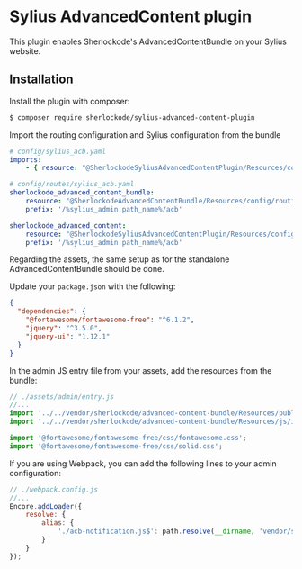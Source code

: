 # Sylius AdvancedContent plugin

This plugin enables Sherlockode's AdvancedContentBundle on your Sylius website.

## Installation

Install the plugin with composer:

```bash
$ composer require sherlockode/sylius-advanced-content-plugin
```

Import the routing configuration and Sylius configuration from the bundle

```yaml
# config/sylius_acb.yaml
imports:
    - { resource: "@SherlockodeSyliusAdvancedContentPlugin/Resources/config/config.yaml" }
```

```yaml
# config/routes/sylius_acb.yaml
sherlockode_advanced_content_bundle:
    resource: "@SherlockodeAdvancedContentBundle/Resources/config/routing/base.xml"
    prefix: '/%sylius_admin.path_name%/acb'

sherlockode_advanced_content:
    resource: "@SherlockodeSyliusAdvancedContentPlugin/Resources/config/admin_routing.yaml"
    prefix: '/%sylius_admin.path_name%/acb'
```

Regarding the assets, the same setup as for the standalone AdvancedContentBundle should be done.

Update your `package.json` with the following:

```json
{
  "dependencies": {
    "@fortawesome/fontawesome-free": "^6.1.2",
    "jquery": "^3.5.0",
    "jquery-ui": "1.12.1"
  }
}
```

In the admin JS entry file from your assets, add the resources from the bundle:

```js
// ./assets/admin/entry.js
//...
import '../../vendor/sherlockode/advanced-content-bundle/Resources/public/css/index.scss';
import '../../vendor/sherlockode/advanced-content-bundle/Resources/js/index.js';

import '@fortawesome/fontawesome-free/css/fontawesome.css';
import '@fortawesome/fontawesome-free/css/solid.css';
```

If you are using Webpack, you can add the following lines to your admin     configuration:
```js
// ./webpack.config.js
//...
Encore.addLoader({
    resolve: {
        alias: {
            './acb-notification.js$': path.resolve(__dirname, 'vendor/sherlockode/sylius-advanced-content-plugin/src/Resources/js/AdvancedContentBundle/acb-notification.js')
        }
    }
});
```
